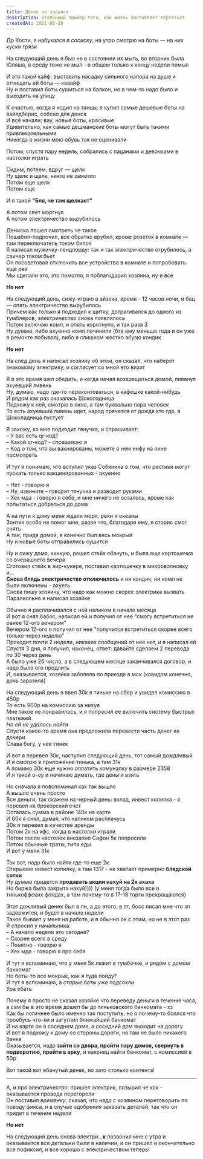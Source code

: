 ```yaml
---
title: Денек не задался
description: Эталонный пример того, как жизнь заставляет вертеться
createdAt: 2021-06-28
---
```



Др Кости, я набухался *в сосиску*, на утро смотрю на боты — на них куски грязи

<img-swiper>
  <img-slide src="/images/cool-story/bad-day/dirty-boots.jpg" alt="Грязненькие боты" ></img-slide>
</img-swiper>

На следующий день я был не в состоянии их мыть, во вторник была Юляша, в среду тоже не мыл - в общем только к концу недели помыл


И это такой кайф: выставить насадку сильного напора на душе и отчищать ей боты — кааайф<br>
Ну и поставил боты сушиться на балкон, но в чем-то надо было и выходить на улицу

К счастью, когда я ходил на танцы, я купил самые дешевые боты на вайлдберис, собсно для денса<br>
И всé начали: вау, новые боты, красивые<br>
Удивительно, как самые дешманские боты могут быть такими привлекательными<br>
Никогда в жизни мою обувь так не оценивали<br>

<img-swiper>
  <img-slide src="/images/cool-story/bad-day/new-boots.jpg" alt="Новенькие боты" ></img-slide>
</img-swiper>

Потом, спустя пару недель, собрались с пацанами и девочками в настолки играть 

Сидим, потеем, вдруг — щелк<br>
Ну щелк и щелк, никто не заметил<br>
Потом еще щелк<br>
Потом еще<br>

И я такой **"Бля, че там щелкает"**

А потом свет моргнул<br>
А потом электричество вырубилось<br>

Дениска пошел смотреть че такое<br>
Пошабил-подрочил, все обратно врубил, кроме розеток в комнате — там переключатель током бился<br>
Я написал мужичку-лендлорду: так и так электричество отрубилось, а свичер током бьет<br>
Он посоветовал отключить все устройства в комнате и попробовать еще раз<br>
Мы сделали это, это помогло, я поблагодарил хозяина, ну и все<br>

**Но нет**

На следующий день, сижу-играю в айзека, время - 12 часов ночи, и бац — опять электричество вырубилось<br>
Причем как только я подходил к щитку, дотрагивался до одного из тумблеров, электричество снова появлялось<br>
Потом включаю комп, и опять коротнуло, и так раза 3<br>
Ну думаю, либо ахуенно комп починили (бтв ему меньше года и он уже в ремонте побывал), либо я слишком жестко абузю кондик

**Но нет**

На след день я написал хозяину об этом, он сказал, что наберет знакомому электрику, и согласует со мной его визит

Я в это время шел обедать, и когда начал возвращаться домой, ливанул ахуевший ливень<br>
Ну, думаю, надо где-то переконтоваться, в кафешке какой-нибудь<br>
И рядом как раз оказалась Шоколадница<br>
Подхожу к ней, смотрю в окно, а там буквально пара человек<br>
То есть ахуевший ливень идет, народ прячется от дождя кто где, а Шоколадница пустует<br>

Я захожу, ко мне подходит тянучка, и спрашивает:<br>
– У вас есть qr-код?<br>
– Какой qr-код? - спрашиваю я<br>
– Код о том, что вы вакнированы, можете о нем инфу на окне посмотреть<br>

И тут я понимаю, что вступил указ Собянина о том, что рестики могут пускать только вакцинированных - ахуенно<br>

– Нет - говорю я<br>
– Ну, извините - говорит тянучка и разводит руками<br>
– Хех мда - говорю я себе, и мне ничего не осталось, кроме как попытаться добраться до дома<br>

А на пути к дому меня ждали моря, реки и океаны<br>
Зонтик особо не помог мне, разве что, благодаря ему, я сторис смог снять<br>
А так, придя домой, я конечно был весь мокрый<br> 
Ну и новые боты отправились сушится<br>

Ну и сижу дома, хиккую, решил стейк ебануть, и была еще картошечка со вчерашнего вечера<br>
Сготовил стейк в эир-кукере, поставил картошечку в микроволновку и...<br>
**Снова блядь электричество отключилось** и ни кондик, ни комп не были включены - ахуеть<br>
Снова пишу хозяину, что надо как можно скорее электрика вызвать<br>
Паралелльно я написал хозяйке<br>

Обычно я расплачивался с ней наликом в начале месяца<br>
И вот я снял бабос, написал ей и получил от нее "смогу встретиться не ранее 12-ого вечером"<br>
Вечером 12-ого я получил от нее "получится встретиться скорее всего только через неделю"<br>
Проходит почти 2 недели, никаких сообщений от нее нет, и я написал ей<br>
Спустя 3 дня, я получил, наконец, ответ: давайте сделаем 2 перевода по 30 через день<br>
А было уже 26 число, а в следующем месяце заканчивался договор, и надо было его продлить<br>
И, оказывается, хозяйка заболела по приезде в мск (ковидом конечно, дочь заразила)

На следующий день я ввел 30к в тиньке на сбер и увидел комиссию в 450р<br>
То есть 900р на комиссию за нихуя<br>
Мне такое не понравилось, и я попросил ее включить систему быстрых платежей<br>
*Но ей не удалось найти*<br> 
Спустя какое-то время она предложила перевести часть денег ее дочери<br>
Слава богу, у нее тинек<br>

И вот я перевел 30к, наступил следующий день, тот самый дождливый<br>
И я смотрю в приложение тинька, а там 31к<br>
А помимо 30к еще нужно оплатить комуналку в размере 2358<br>
И я такой о-оу и начинаю думать, где деньги взять<br>

Но сначала я повспоминал как так вышло<br>
А вышло очень просто<br>
Все деньги, так скажем на черный день: вклад, инвест копилка - я перевел на брокерский счет<br>
Осталась сумма в районе 140к на карте<br>
И 60к я снял, думая, что наликом расплачусь<br>
30к я перевел в качестве аренды<br>
Потом 2к на кфс, когда в настолки играли<br>
Потом после настолок внезапно Сафон 5к попросила<br> 
Потом обычные траты, типа еды<br>
И вот у меня 31к<br>

Так вот, надо было найти где-то еще 2к <br>
Открываю инвест копилку, а там 1317 - не хватает примерно **блядской сотки**<br>
Ну думаю придется **продавать акции нахуй на 2к ахаха**<br>
Но биржа была закрыта нахуй)))) (у меня тогда было все в тинькоффских фондах, а там почему-то в 17-18 торги прекращаются) <br>

Этот дожливый денек был в пн, а до этого, в пт, босс писал мне что зп задержится, и будет в начале недели<br>
Такое бывает у меня на работе, и я обычно ок с этим, но не в этот раз<br>
Я спросил у начальника:<br>
– А начало недели это сегодня?<br>
– Скорее всего в среду<br>
– Понятно - говорю я<br>
– Хех мда - говорю я про себя<br>

И тут я вспоминаю, что у меня 5к лежит в тумбочке, и рядом с домом банкомат<br>
Но боты-то все мокрые, как я туда пойду?<br>
И тут я вспоминаю, а *старые боты уже подсохли*<br>
Ура ебать<br>

Почему я просто не сказал хозяйке что переведу деньги в течение часа, а сам бы в это время дошел бы до тиньковского банкомата - хз<br>
Как бы логичнее было именно так поступить, но я почему-то боялся что проебусь что-ли и загуглил ближайший банкомат<br>
И на карте он в соседнем доме, а соседний дом выходит на дорогу<br>
И вот я подхожу к дому со стороны дороги, но там не было никакого банка<br>
Оказывается, надо **зайти со двора, пройти пару домов, свернуть в подворотню, пройти в арку**, и наконец найти банкомат, с комиссией в 50р<br>

Вот такой вот ебанутый денек, но зато столько контента!

---

А, и про электричество: пришел электрик, позырил че как - оказывается провода перегорели<br>
Он поставил *времянку*, сказал, что надо с хозяином переговорить по поводу фикса, и в случае одобрения заказать деталей, так что он придет в течение недели<br>

**Но нет**

На следующий день снова электри...**к** позвонил мне с утра и оказывается все детальки были в наличии, и он пришел и окончательно все пофиксил, и все хорошо с электричеством теперь!
